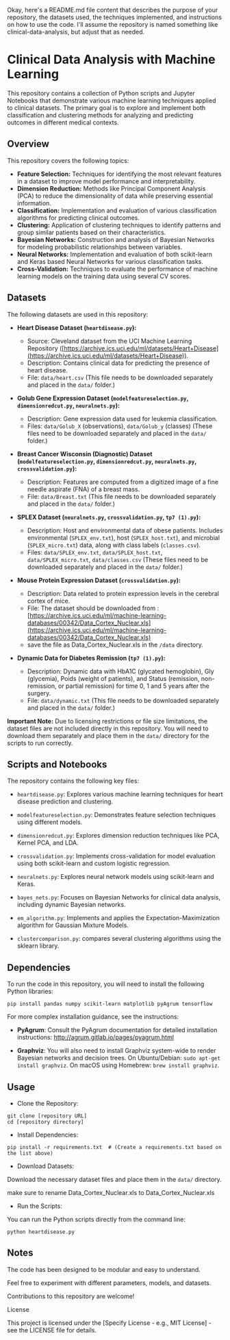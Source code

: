 Okay, here's a README.md file content that describes the purpose of your repository, the datasets used, the techniques implemented, and instructions on how to use the code. I'll assume the repository is named something like clinical-data-analysis, but adjust that as needed.

# Clinical Data Analysis with Machine Learning

This repository contains a collection of Python scripts and Jupyter Notebooks that demonstrate various machine learning techniques applied to clinical datasets. The primary goal is to explore and implement both classification and clustering methods for analyzing and predicting outcomes in different medical contexts.

## Overview

This repository covers the following topics:

*   **Feature Selection:** Techniques for identifying the most relevant features in a dataset to improve model performance and interpretability.
*   **Dimension Reduction:** Methods like Principal Component Analysis (PCA) to reduce the dimensionality of data while preserving essential information.
*   **Classification:** Implementation and evaluation of various classification algorithms for predicting clinical outcomes.
*   **Clustering:** Application of clustering techniques to identify patterns and group similar patients based on their characteristics.
*   **Bayesian Networks:** Construction and analysis of Bayesian Networks for modeling probabilistic relationships between variables.
*   **Neural Networks:** Implementation and evaluation of both scikit-learn and Keras based Neural Networks for various classification tasks.
*   **Cross-Validation:** Techniques to evaluate the performance of machine learning models on the training data using several CV scores.

## Datasets

The following datasets are used in this repository:

*   **Heart Disease Dataset (`heartdisease.py`):**
    *   Source: Cleveland dataset from the UCI Machine Learning Repository ([https://archive.ics.uci.edu/ml/datasets/Heart+Disease](https://archive.ics.uci.edu/ml/datasets/Heart+Disease)).
    *   Description: Contains clinical data for predicting the presence of heart disease.
    *   File: `data/heart.csv` (This file needs to be downloaded separately and placed in the `data/` folder.)

*   **Golub Gene Expression Dataset (`modelfeatureselection.py`, `dimensionredcut.py`, `neuralnets.py`):**
    *   Description: Gene expression data used for leukemia classification.
    *   Files: `data/Golub_X` (observations), `data/Golub_y` (classes) (These files need to be downloaded separately and placed in the `data/` folder.)

*   **Breast Cancer Wisconsin (Diagnostic) Dataset (`modelfeatureselection.py`, `dimensionredcut.py`, `neuralnets.py`, `crossvalidation.py`):**
    *   Description: Features are computed from a digitized image of a fine needle aspirate (FNA) of a breast mass.
    *   File: `data/Breast.txt` (This file needs to be downloaded separately and placed in the `data/` folder.)

*   **SPLEX Dataset (`neuralnets.py`, `crossvalidation.py`, `tp7 (1).py`):**
    *   Description: Host and environmental data of obese patients.  Includes environmental (`SPLEX_env.txt`), host (`SPLEX_host.txt`), and microbial (`SPLEX_micro.txt`) data, along with class labels (`classes.csv`).
    *   Files: `data/SPLEX_env.txt`, `data/SPLEX_host.txt`, `data/SPLEX_micro.txt`, `data/classes.csv` (These files need to be downloaded separately and placed in the `data/` folder.)

*   **Mouse Protein Expression Dataset (`crossvalidation.py`):**
    *   Description: Data related to protein expression levels in the cerebral cortex of mice.
    *   File: The dataset should be downloaded from : [https://archive.ics.uci.edu/ml/machine-learning-databases/00342/Data_Cortex_Nuclear.xls](https://archive.ics.uci.edu/ml/machine-learning-databases/00342/Data_Cortex_Nuclear.xls)
    *   save the file as Data_Cortex_Nuclear.xls in the `/data` directory.

*   **Dynamic Data for Diabetes Remission (`tp7 (1).py`):**
    *   Description: Dynamic data with HbA1C (glycated hemoglobin), Gly (glycemia), Poids (weight of patients), and Status (remission, non-remission, or partial remission) for time 0, 1 and 5 years after the surgery.
    *   File: `data/dynamic.txt` (This file needs to be downloaded separately and placed in the `data/` folder.)

**Important Note:**  Due to licensing restrictions or file size limitations, the dataset files are not included directly in this repository. You will need to download them separately and place them in the `data/` directory for the scripts to run correctly.

## Scripts and Notebooks

The repository contains the following key files:

*   `heartdisease.py`: Explores various machine learning techniques for heart disease prediction and clustering.

*   `modelfeatureselection.py`: Demonstrates feature selection techniques using different models.

*   `dimensionredcut.py`: Explores dimension reduction techniques like PCA, Kernel PCA, and LDA.

*   `crossvalidation.py`: Implements cross-validation for model evaluation using both scikit-learn and custom logistic regression.

*   `neuralnets.py`: Explores neural network models using scikit-learn and Keras.

*   `bayes_nets.py`: Focuses on Bayesian Networks for clinical data analysis, including dynamic Bayesian networks.

*   `em_algorithm.py`: Implements and applies the Expectation-Maximization algorithm for Gaussian Mixture Models.

*   `clustercomparison.py`: compares several clustering algorithms using the sklearn library.

## Dependencies

To run the code in this repository, you will need to install the following Python libraries:

```
pip install pandas numpy scikit-learn matplotlib pyAgrum tensorflow
```

For more complex installation guidance, see the instructions:

* **PyAgrum**: Consult the PyAgrum documentation for detailed installation instructions: http://agrum.gitlab.io/pages/pyagrum.html

* **Graphviz**: You will also need to install Graphviz system-wide to render Bayesian networks and decision trees. On Ubuntu/Debian: `sudo apt-get install graphviz`. On macOS using Homebrew: `brew install graphviz`.

## Usage

* Clone the Repository:

```
git clone [repository URL]
cd [repository directory]
```


* Install Dependencies:

```
pip install -r requirements.txt  # (Create a requirements.txt based on the list above)
```

* Download Datasets:

Download the necessary dataset files and place them in the `data/` directory.

make sure to rename Data_Cortex_Nuclear.xls to Data_Cortex_Nuclear.xls

* Run the Scripts:

You can run the Python scripts directly from the command line:

```
python heartdisease.py
```


## Notes

The code has been designed to be modular and easy to understand.

Feel free to experiment with different parameters, models, and datasets.

Contributions to this repository are welcome!

License

This project is licensed under the [Specify License - e.g., MIT License] - see the LICENSE file for details.
